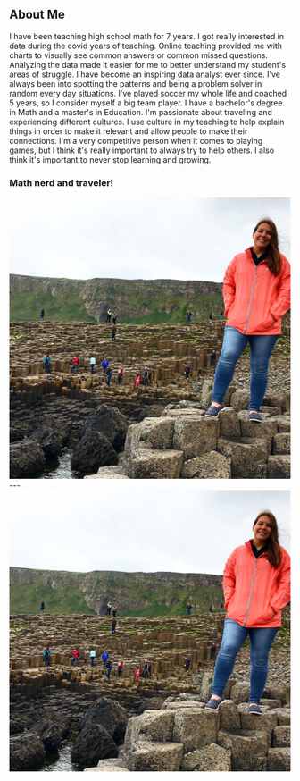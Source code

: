 ## About Me ##

I have been teaching high school math for 7 years. I got really interested in data during the covid years of teaching. 
Online teaching provided me with charts to visually see common answers or common missed questions. Analyzing the data made it easier for me to better understand my student's areas of struggle. I have become an inspiring data analyst ever since. I've always been into spotting the patterns and being a problem solver in random every day situations. I've played soccer my whole life and coached 5 years, so I consider myself a big team player. I have a bachelor's degree in Math and a master's in Education.  I'm passionate about traveling and experiencing different cultures. I use culture in my teaching to help explain things in order to make it relevant and allow people to make their connections. I'm a very competitive person when it comes to playing games, but I think it's really important to always try to help others. I also think it's important to never stop learning and growing.


### Math nerd and traveler! 

<img src="images/IMG_0488.jpg?raw=true"/> --- <img src="images/IMG_0488.jpg?raw=true"/>

